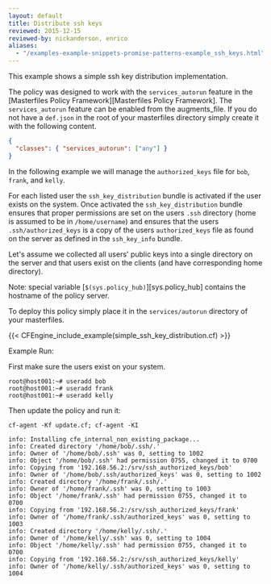 ```yaml
---
layout: default
title: Distribute ssh keys
reviewed: 2015-12-15
reviewed-by: nickanderson, enrico
aliases:
  - "/examples-example-snippets-promise-patterns-example_ssh_keys.html"
---
```


This example shows a simple ssh key distribution implementation.

The policy was designed to work with the `services_autorun` feature in
the [Masterfiles Policy Framework][Masterfiles Policy Framework]. The
`services_autorun` feature can be enabled from the augments_file. If
you do not have a `def.json` in the root of your masterfiles directory
simply create it with the following content.

```json {file="def.json"}
{
  "classes": { "services_autorun": ["any"] }
}
```

In the following example we will manage the `authorized_keys` file for
`bob`, `frank`, and `kelly`.

For each listed user the `ssh_key_distribution` bundle is activated if
the user exists on the system. Once activated the
`ssh_key_distribution` bundle ensures that proper permissions are set
on the users `.ssh` directory (home is assumed to be in
`/home/username`) and ensures that the users `.ssh/authorized_keys` is
a copy of the users `authorized_keys` file as found on the server as
defined in the `ssh_key_info` bundle.

Let's assume we collected all users' public keys into a single
directory on the server and that users exist on the clients (and have
corresponding home directory).

Note: special variable [`$(sys.policy_hub)`][sys.policy_hub] contains the hostname of
the policy server.

To deploy this policy simply place it in the `services/autorun`
directory of your masterfiles.

{{< CFEngine_include_example(simple_ssh_key_distribution.cf) >}}

Example Run:

First make sure the users exist on your system.

```
root@host001:~# useradd bob
root@host001:~# useradd frank
root@host001:~# useradd kelly
```

Then update the policy and run it:

```command
cf-agent -Kf update.cf; cf-agent -KI
```

```output
info: Installing cfe_internal_non_existing_package...
info: Created directory '/home/bob/.ssh/.'
info: Owner of '/home/bob/.ssh' was 0, setting to 1002
info: Object '/home/bob/.ssh' had permission 0755, changed it to 0700
info: Copying from '192.168.56.2:/srv/ssh_authorized_keys/bob'
info: Owner of '/home/bob/.ssh/authorized_keys' was 0, setting to 1002
info: Created directory '/home/frank/.ssh/.'
info: Owner of '/home/frank/.ssh' was 0, setting to 1003
info: Object '/home/frank/.ssh' had permission 0755, changed it to 0700
info: Copying from '192.168.56.2:/srv/ssh_authorized_keys/frank'
info: Owner of '/home/frank/.ssh/authorized_keys' was 0, setting to 1003
info: Created directory '/home/kelly/.ssh/.'
info: Owner of '/home/kelly/.ssh' was 0, setting to 1004
info: Object '/home/kelly/.ssh' had permission 0755, changed it to 0700
info: Copying from '192.168.56.2:/srv/ssh_authorized_keys/kelly'
info: Owner of '/home/kelly/.ssh/authorized_keys' was 0, setting to 1004
```
